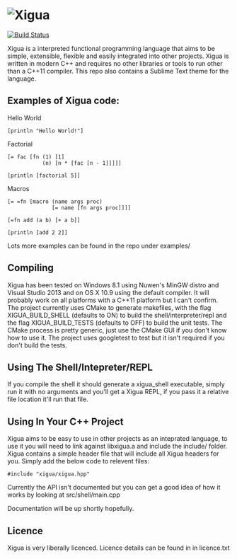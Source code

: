 ![Xigua](http://i.imgur.com/TFpew7Z.png)
===

[![Build Status](https://travis-ci.org/LiquidHelium/Xigua.png?branch=master)](https://travis-ci.org/LiquidHelium/Xigua)


Xigua is a interpreted functional programming language that aims to be simple, extensible, flexible and easily integrated into other projects. Xigua is written in modern C++ and requires no other libraries or tools to run other than a C++11 compiler. This repo also contains a Sublime Text theme for the language.

Examples of Xigua code:
---

Hello World

    [println "Hello World!"]

Factorial

    [= fac [fn (1) [1]
               (n) [n * [fac [n - 1]]]]]

    [println [factorial 5]]

Macros

    [= =fn [macro (name args proc)
                  [= name [fn args proc]]]]

    [=fn add (a b) [+ a b]]

    [println [add 2 2]]

Lots more examples can be found in the repo under examples/

Compiling
---

Xigua has been tested on Windows 8.1 using Nuwen's MinGW distro and Visual Studio 2013 and on OS X 10.9 using the default compiler. It will probably work on all platforms with a C++11 platform but I can't confirm. The project currently uses CMake to generate makefiles, with the flag XIGUA_BUILD_SHELL (defaults to ON) to build the shell/interpreter/repl and the flag XIGUA_BUILD_TESTS (defaults to OFF) to build the unit tests. The CMake process is pretty generic, just use the CMake GUI if you don't know how to use it. The project uses googletest to test but it isn't required if you don't build the tests.

Using The Shell/Intepreter/REPL
---

If you compile the shell it should generate a xigua_shell executable, simply run it with no arguments and you'll get a Xigua REPL, if you pass it a relative file location it'll run that file.


Using In Your C++ Project
---
Xigua aims to be easy to use in other projects as an inteprated language, to use it you will need to link against libxigua.a and include the include/ folder. Xigua contains a simple header file that will include all Xigua headers for you. Simply add the below code to relevent files:

    #include "xigua/xigua.hpp"

Currently the API isn't documented but you can get a good idea of how it works by looking at src/shell/main.cpp

Documentation will be up shortly hopefully.


Licence
---

Xigua is very liberally licenced. Licence details can be found in in licence.txt
